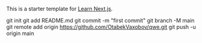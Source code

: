 This is a starter template for [Learn Next.js](https://nextjs.org/learn).


git init
git add README.md
git commit -m "first commit"
git branch -M main
git remote add origin https://github.com/OtabekVaxobov/qwe.git
git push -u origin main
